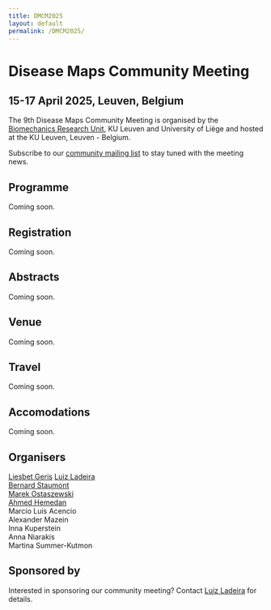 ```yaml
---
title: DMCM2025
layout: default
permalink: /DMCM2025/
---
```



# Disease Maps Community Meeting
## 15-17 April 2025, Leuven, Belgium


The 9th Disease Maps Community Meeting is organised by the [Biomechanics Research Unit](https://www.biomech.ulg.ac.be/), KU Leuven and University of Liège and hosted at the KU Leuven, Leuven - Belgium.



Subscribe to our [community mailing list](https://disease-maps.org/contact/) to stay tuned with the meeting news.


## Programme

Coming soon.

## Registration

Coming soon.

## Abstracts

Coming soon.

## Venue

Coming soon.

## Travel

Coming soon.

## Accomodations

Coming soon.

## Organisers

<a href="mailto:liesbet.geris@kuleuven.be">Liesbet Geris</a>
<a href="mailto:lcladeira@uliege.be">Luiz Ladeira</a>  
<a href="mailto:b.staumont@uliege.be">Bernard Staumont</a>  
<a href="mailto:marek.ostaszewski@uni.lu">Marek Ostaszewski</a>  
<a href="mailto:ahmed.hemedan@uni.lu">Ahmed Hemedan</a>  
Marcio Luis Acencio  
Alexander Mazein  
Inna Kuperstein  
Anna Niarakis  
Martina Summer-Kutmon

## Sponsored by

Interested in sponsoring our community meeting? Contact <a href="mailto:lcladeira@uliege.be">Luiz Ladeira</a> for details.

